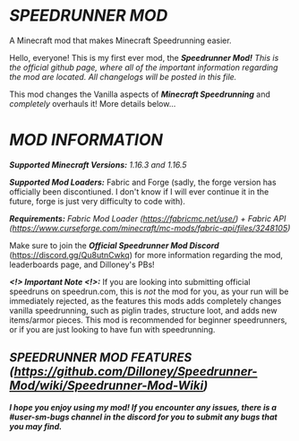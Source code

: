 # _SPEEDRUNNER MOD_
A Minecraft mod that makes Minecraft Speedrunning easier.

Hello, everyone! This is my first ever mod, the **_Speedrunner Mod!_**
_This is the official github page, where all of the important information regarding the mod are located. All changelogs will be posted in this file._

This mod changes the Vanilla aspects of **_Minecraft Speedrunning_** and _completely_ overhauls it! More details below...

# _MOD INFORMATION_

**_Supported Minecraft Versions:_** _1.16.3 and 1.16.5_

**_Supported Mod Loaders:_** Fabric and Forge (sadly, the forge version has officially been discontiuned. I don't know if I will ever continue it in the future, forge is
just very difficulty to code with).

**_Requirements:_** _Fabric Mod Loader (https://fabricmc.net/use/) + Fabric API (https://www.curseforge.com/minecraft/mc-mods/fabric-api/files/3248105)_

Make sure to join the **_Official Speedrunner Mod Discord_** (https://discord.gg/Qu8utnCwkq) for more information regarding the mod, leaderboards page, and Dilloney's PBs!

**_<!> Important Note <!>:_** If you are looking into submitting official speedruns on speedrun.com, this is *not* the mod for you, as your run will be immediately rejected, as the features this mods adds completely changes vanilla speedrunning, such as piglin trades, structure loot, and adds new items/armor pieces. This mod is recommended for beginner speedrunners, or if you are just looking to have fun with speedrunning.

## _SPEEDRUNNER MOD FEATURES (https://github.com/Dilloney/Speedrunner-Mod/wiki/Speedrunner-Mod-Wiki)_

**_I hope you enjoy using my mod! If you encounter any issues, there is a #user-sm-bugs channel in the discord for you to submit any bugs that you may find._**
